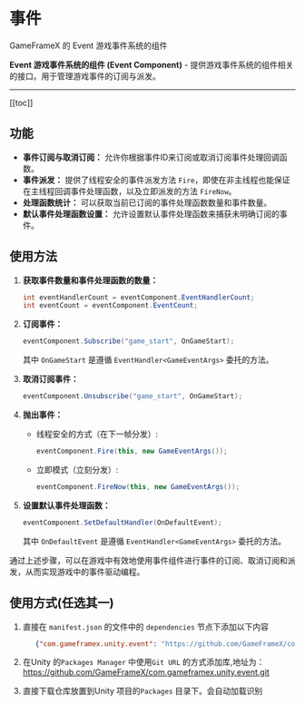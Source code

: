 # 事件

GameFrameX 的 Event 游戏事件系统的组件

**Event 游戏事件系统的组件 (Event Component)** - 提供游戏事件系统的组件相关的接口。用于管理游戏事件的订阅与派发。

---

[[toc]]

## 功能

- **事件订阅与取消订阅：** 允许你根据事件ID来订阅或取消订阅事件处理回调函数。
- **事件派发：** 提供了线程安全的事件派发方法 `Fire`，即使在非主线程也能保证在主线程回调事件处理函数，以及立即派发的方法 `FireNow`。
- **处理函数统计：** 可以获取当前已订阅的事件处理函数数量和事件数量。
- **默认事件处理函数设置：** 允许设置默认事件处理函数来捕获未明确订阅的事件。

## 使用方法

1. **获取事件数量和事件处理函数的数量：**

   ```csharp
   int eventHandlerCount = eventComponent.EventHandlerCount;
   int eventCount = eventComponent.EventCount;
   ```

2. **订阅事件：**

   ```csharp
   eventComponent.Subscribe("game_start", OnGameStart);
   ```

   其中 `OnGameStart` 是遵循 `EventHandler<GameEventArgs>` 委托的方法。

3. **取消订阅事件：**

   ```csharp
   eventComponent.Unsubscribe("game_start", OnGameStart);
   ```

4. **抛出事件：**

    - 线程安全的方式（在下一帧分发）:

      ```csharp
      eventComponent.Fire(this, new GameEventArgs());
      ```

    - 立即模式（立刻分发）:

      ```csharp
      eventComponent.FireNow(this, new GameEventArgs());
      ```

5. **设置默认事件处理函数：**

   ```csharp
   eventComponent.SetDefaultHandler(OnDefaultEvent);
   ```

   其中 `OnDefaultEvent` 是遵循 `EventHandler<GameEventArgs>` 委托的方法。

通过上述步骤，可以在游戏中有效地使用事件组件进行事件的订阅、取消订阅和派发，从而实现游戏中的事件驱动编程。

## 使用方式(任选其一)

1. 直接在 `manifest.json` 的文件中的 `dependencies` 节点下添加以下内容
   ```json
      {"com.gameframex.unity.event": "https://github.com/GameFrameX/com.gameframex.unity.event.git"}
    ```
2. 在Unity 的`Packages Manager` 中使用`Git URL`
   的方式添加库,地址为：https://github.com/GameFrameX/com.gameframex.unity.event.git

3. 直接下载仓库放置到Unity 项目的`Packages` 目录下。会自动加载识别
